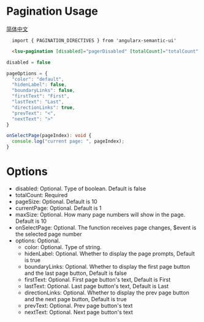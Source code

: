 # Pagination Usage
<a href="https://github.com/lon-yang/angularx-semantic-ui/blob/master/src/pagination/README_CN.md">简体中文</a>

```typesctript
  import { PAGINATION_DIRECTIVES } from 'angularx-semantic-ui'
```
```html
  <lsu-pagination [disabled]="pagerDisabled" [totalCount]="totalCount" [pageSize]="10" [currentPage]="2" [maxSize]="5" [options]="pageOptions" (onSelectPage)="onSelectPage($event)"></lsu-pagination>
```
```typescript
disabled = false

pageOptions = {
  "color": "default",
  "hidenLabel": false,
  "boundaryLinks": false,
  "firstText": "First",
  "lastText": "Last",
  "directionLinks": true,
  "prevText": "<",
  "nextText": ">"
}

onSelectPage(pageIndex): void {
  console.log("current page: ", pageIndex);
}
```

# Options
- disabled:  Optional. Type of boolean. Default is false
- totalCount:  Required
- pageSize:  Optional. Default is 10
- currentPage:  Optional. Default is 1
- maxSize:  Optional. How many page numbers will show in the page. Default is 10
- onSelectPage:  Optional. The function receives page changes, $event is the selected page number
- options:  Optional.
  - color:  Optional. Type of string.
  - hidenLabel:  Optional. Whether to display the page prompts, Default is true
  - boundaryLinks:  Optional. Whether to display the first page button and the last page button, Default is false
  - firstText:  Optional. First page button's text, Default is First
  - lastText:  Optional. Last page button's text, Default is Last
  - directionLinks:  Optional. Whether to display the prev page button and the next page button, Default is true
  - prevText:  Optional. Prev page button's text
  - nextText:  Optional. Next page button's text
